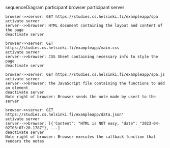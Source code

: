 sequenceDiagram
    participant browser
    participant server

    browser->>server: GET https://studies.cs.helsinki.fi/exampleapp/spa
    activate server
    server-->>browser: HTML document containing the layout and content of the page
    deactivate server

    browser->>server: GET https://studies.cs.helsinki.fi/exampleapp/main.css
    activate server
    server-->>browser: CSS Sheet containing necessary info to style the page
    deactivate server

    browser->>server: GET https://studies.cs.helsinki.fi/exampleapp/spa.js
    activate server
    server-->>browser: the JavaScript file containing the functions to add an element
    deactivate server
    Note right of browser: Browser sends the note made by usert to the server

    browser->>server: GET https://studies.cs.helsinki.fi/exampleapp/data.json"
    activate server
    server-->>browser: [{'Content': "HTML is NOT easy, "date": "2023-04-02T03:07:20.178Z"}, ...]
    deactivate server
    Note right of browser: Browser executes the callback function that renders the notes


